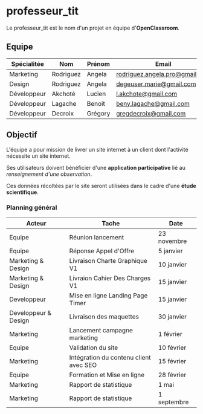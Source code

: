 # professeur_tit

Le professeur_tit est le nom d'un projet en équipe d'**OpenClassroom**.

## Equipe
| Spécialitée  |  Nom     | Prénom  | Email                          | GitHub                                  |
| ------------ | -------- | ------- | ------------------------------ | --------------------------------------- |
|  Marketing   | Rodriguez| Angela  | rodriguez.angela.pro@gmail.com |   n/a                                   |
|  Design      | Rodriguez| Angela  | degeuser.marie@gmail.com       |  n/a                                    |
|  Développeur | Akchoté  | Lucien  | l.akchote@gmail.com            |  https://github.com/lakchote/           |
|  Développeur | Lagache  | Benoit  | beny.lagache@gmail.com         |  https://github.com/BenYlag/            |
|  Développeur | Decroix  | Grégory | gregdecroix@gmail.com          |  https://github.com/GolfRomeoEchoGolf83 |



## Objectif
L'équipe a pour mission de livrer un site internet à un client dont l'activité nécessite un site internet.

Ses utilisateurs doivent bénéficier d'une **application participative** lié au *renseignement d'une observation*.

Ces données récoltées par le site seront utilisées dans le cadre d'une **étude scientifique**.

### Planning général

|Acteur               |Tache                                    | Date          |
|-------------------- |-----------------------------------------| --------------|
|Equipe               |Réunion lancement                        | 23 novembre   |
|Equipe               |Réponse Appel d'Offre                    | 5 janvier     |
|Marketing & Design   |Livraison Charte Graphique V1            | 10 janvier    |
|Marketing & Design   |Livraion Cahier Des Charges V1           | 15 janvier    |
|Developpeur          |Mise en ligne Landing Page Timer         | 15 janvier    |
|Developpeur & Design |Livraison des maquettes                  | 30 janvier    |
|Marketing            |Lancement campagne marketing             | 1 février     |
|Equipe               |Validation du site                       | 10 février    |
|Marketing            |Intégration du contenu client avec SEO   | 15 février    |
|Equipe               |Formation et Mise en ligne               | 28 février    |
|Marketing            |Rapport de statistique                   | 1 mai         |
|Marketing            |Rapport de statistique                   | 1 septembre   |


